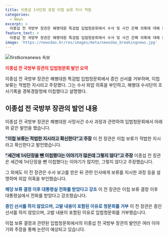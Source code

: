 ```yaml
---
title: 이종섭 1사단장 포함 이첩 보류 지시 적법
categories:
  - News
excerpt: >
  이종섭 전 국방부 장관은 해병대원 특검법 입법청문회에서 수사 및 사건 은폐 의혹에 대해 증언을 거부했다. 그는 외압 의혹을 부인하고, 박정훈 전 해병대 수사단장의 대통령실 전화 수신을 주장했다. 또한, 7월 30일부터 8월 2일까지의 사건 수사과정과 관련해 설명했으며, 이에 따라 증인선서를 하지 않았다. 그러나 야당 의원들은 증인 선서 거부에 대한 고발을 검토 중이다.
feature_text: >
  이종섭 전 국방부 장관은 해병대원 특검법 입법청문회에서 수사 및 사건 은폐 의혹에 대해 증언을 거부했다. 그는 외압 의혹을 부인하고, 박정훈 전 해병대 수사단장의 대통령실 전화 수신을 주장했다. 또한, 7월 30일부터 8월 2일까지의 사건 수사과정과 관련해 설명했으며, 이에 따라 증인선서를 하지 않았다. 그러나 야당 의원들은 증인 선서 거부에 대한 고발을 검토 중이다.
image: 'https://newsdao.kr/res/images/meta/newsdao_breakingnews.jpg'
---
```


<p><img src="https://newsdao.kr/res/images/meta/newsdao_breakingnews.jpg" alt="firstkoreanews 속보" /></p>

<p><b><span style="color: #ee2323;">이종섭 전 국방부 장관의 입법청문회 발언 요약</span></b></p>

<p>이종섭 전 국방부 장관은 해병대원 특검법 입법청문회에서 증인 선서를 거부하며, 이첩 보류는 적법한 지시라고 주장했다. 그는 수사 외압 의혹을 부인하고, 해병대 수사단의 조사기록을 경북경찰청에 이첩했다고 설명했다.</p>

<h2 data-ke-size="size26">이종섭 전 국방부 장관의 발언 내용</h2>

<p data-ke-size="size16">이종섭 전 국방부 장관은 해병대원 사망사건 수사 과정과 관련하여 입법청문회에서 아래와 같은 발언을 했습니다.</p>

<p><b><span style="background-color: #21538527;">"이첩 보류는 적법한 지시라고 확신한다"고 주장</span></b>
이 전 장관은 이첩 보류가 적법한 지시라고 확신한다고 발언했습니다.</p>

<p><b><span style="background-color: #21538527;">"세간에 1사단장을 뺀 이첩했다는 이야기가 많은데 그렇지 않다"고 주장</span></b>
이종섭 전 장관은 세간에 1사단장을 뺀 이첩했다는 이야기가 많지만, 그렇지 않다고 주장했습니다.</p>

<p data-ke-size="size16">그 외에도 이 전 장관은 수사 보고를 받은 뒤 관련 인사에게 보류를 지시한 과정 등을 설명하며 외압 의혹을 부인했습니다.</p>

<p><b><span style="color: #1a5490;">해당 보류 결정 이후 대통령실 전화를 받았다고 강조</span></b>
이 전 장관은 이첩 보류 결정 이후 대통령실에서 전화를 받았다고 강조했습니다.</p>

<p><b><span style="color: #1a5490;">증인 선서를 하지 않았으며, 고발 내용이 포함된 이유로 청문회를 거부</span></b>
이 전 장관은 증인 선서를 하지 않았으며, 고발 내용이 포함된 이유로 입법청문회를 거부했습니다.</p>

<p>이첩 보류 결정과 관련된 입법청문회에서의 이종섭 전 국방부 장관의 발언은 여러 이야기와 주장을 통해 논란이 예상되고 있습니다.</p>

